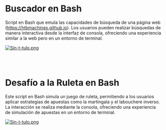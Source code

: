 # Buscador en Bash

Script en Bash que emula las capacidades de búsqueda de una página web (https://htbmachines.github.io). Los usuarios pueden realizar búsquedas de manera interactiva desde la interfaz de consola, ofreciendo una experiencia similar a la web pero en un entorno de terminal.

[![Sin-t-tulo.png](https://i.postimg.cc/VNm7XjMr/Sin-t-tulo.png)](https://postimg.cc/LJQBpgx2)


<br><br>


# Desafío a la Ruleta en Bash

Este script en Bash simula un juego de ruleta, permitiendo a los usuarios aplicar estrategias de apuestas como la martingala y el labouchere inverso. La interacción se realiza mediante la consola, ofreciendo una experiencia de simulación de apuestas en un entorno de terminal.

[![Sin-t-tulo.png](https://i.postimg.cc/yYnq5bNY/Sin-t-tulo.png)](https://postimg.cc/svB0GKSt)
